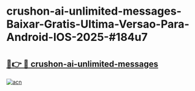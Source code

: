 # crushon-ai-unlimited-messages-Baixar-Gratis-Ultima-Versao-Para-Android-IOS-2025-#184u7

# <h2><a href="https://ainizakaria.my?title=crushon-ai-unlimited-messages&ref=22M">🔗👉 🔴 crushon-ai-unlimited-messages</a></h2>

[![acn](https://github.com/user-attachments/assets/0f9c940e-d8b0-45ae-aac7-cd30a18b3e1c)](https://ainizakaria.my?title=crushon-ai-unlimited-messages&ref=22M)

